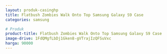 ```yaml
---
layout: produk-casinghp
title: Flatbush Zombies Walk Onto Top Samsung Galaxy S9 Case
categories: samsung

# Produk
product-title: Flatbush Zombies Walk Onto Top Samsung Galaxy S9 Case
image-drive: 1FdQMgfLbDj1Gken8-gVTrajIzQFSuVxc
harga: 90000
---
```

